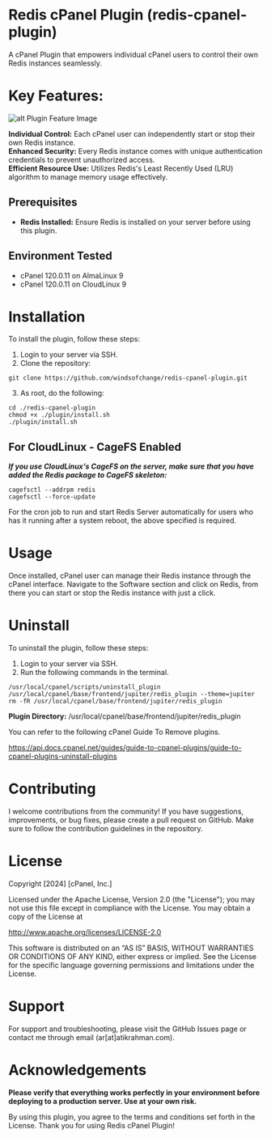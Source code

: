 # Redis cPanel Plugin (redis-cpanel-plugin)

A cPanel Plugin that empowers individual cPanel users to control their own Redis instances seamlessly.

# Key Features:

![alt Plugin Feature Image](https://github.com/windsofchange/redis-cpanel-plugin/blob/main/Redis_cPanel_Plugin_By_Atik.gif?raw=true)

**Individual Control:** Each cPanel user can independently start or stop their own Redis instance.  
**Enhanced Security:** Every Redis instance comes with unique authentication credentials to prevent unauthorized access.  
**Efficient Resource Use:** Utilizes Redis's Least Recently Used (LRU) algorithm to manage memory usage effectively.

## Prerequisites

- **Redis Installed:** Ensure Redis is installed on your server before using this plugin.

## Environment Tested

- cPanel 120.0.11 on AlmaLinux 9
- cPanel 120.0.11 on CloudLinux 9

# Installation

To install the plugin, follow these steps:

1. Login to your server via SSH.
2. Clone the repository:

```
git clone https://github.com/windsofchange/redis-cpanel-plugin.git
```

3. As root, do the following:

```
cd ./redis-cpanel-plugin
chmod +x ./plugin/install.sh
./plugin/install.sh
```

## For CloudLinux - CageFS Enabled

**_If you use CloudLinux's CageFS on the server, make sure that you have added the Redis package to CageFS skeleton:_**

```
cagefsctl --addrpm redis
cagefsctl --force-update
```

For the cron job to run and start Redis Server automatically for users who has it running after a system reboot, the above specified is required.

# Usage

Once installed, cPanel user can manage their Redis instance through the cPanel interface.
Navigate to the Software section and click on Redis, from there you can start or stop the Redis instance with just a click.

# Uninstall

To uninstall the plugin, follow these steps:

1. Login to your server via SSH.
2. Run the following commands in the terminal.

```
/usr/local/cpanel/scripts/uninstall_plugin /usr/local/cpanel/base/frontend/jupiter/redis_plugin --theme=jupiter
rm -fR /usr/local/cpanel/base/frontend/jupiter/redis_plugin
```

**Plugin Directory:** /usr/local/cpanel/base/frontend/jupiter/redis_plugin

You can refer to the following cPanel Guide To Remove plugins.

https://api.docs.cpanel.net/guides/guide-to-cpanel-plugins/guide-to-cpanel-plugins-uninstall-plugins

# Contributing

I welcome contributions from the community! If you have suggestions, improvements, or bug fixes,
please create a pull request on GitHub. Make sure to follow the contribution guidelines in the repository.

# License

Copyright [2024] [cPanel, Inc.]

Licensed under the Apache License, Version 2.0 (the "License");
you may not use this file except in compliance with the License.
You may obtain a copy of the License at

http://www.apache.org/licenses/LICENSE-2.0

This software is distributed on an “AS IS” BASIS, WITHOUT WARRANTIES
OR CONDITIONS OF ANY KIND, either express or implied. See the License for the
specific language governing permissions and limitations under the License.

# Support

For support and troubleshooting, please visit the GitHub Issues page or contact me through email (ar[at]atikrahman.com).

# Acknowledgements

**Please verify that everything works perfectly in your environment before deploying to a production server. Use at your own risk.**

By using this plugin, you agree to the terms and conditions set forth in the License. Thank you for using Redis cPanel Plugin!
